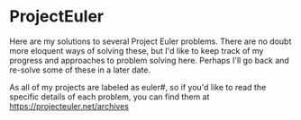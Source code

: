 # ProjectEuler
Here are my solutions to several Project Euler problems.  There are no doubt more eloquent ways of solving these, but I'd like to keep track of my progress and approaches to problem solving here.  Perhaps I'll go back and re-solve some of these in a later date.

As all of my projects are labeled as euler#, so if you'd like to read the specific details of each problem, you can find them at https://projecteuler.net/archives
